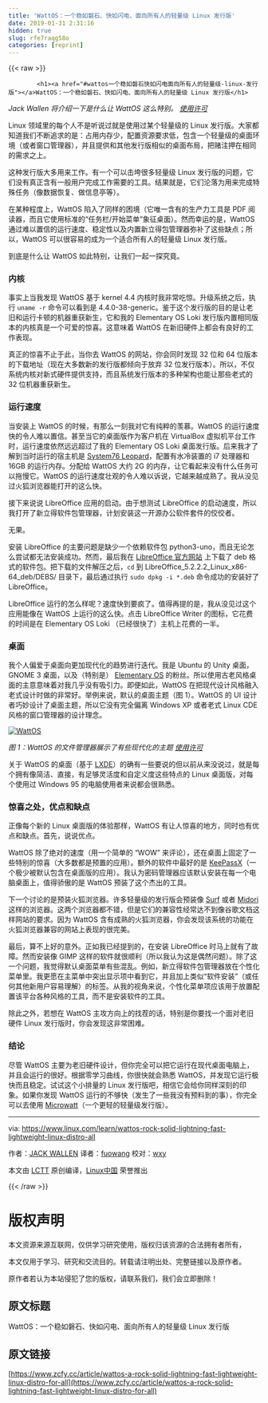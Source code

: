 ```yaml
---
title: 'WattOS：一个稳如磐石、快如闪电、面向所有人的轻量级 Linux 发行版' 
date: 2019-01-31 2:31:16
hidden: true
slug: rfe7raqg58o
categories: [reprint]
---
```


{{< raw >}}

            <h1><a href="#wattos一个稳如磐石快如闪电面向所有人的轻量级-linux-发行版"></a>WattOS：一个稳如磐石、快如闪电、面向所有人的轻量级 Linux 发行版</h1>
<p><em>Jack Wallen 将介绍一下是什么让 WattOS 这么特别。 <a href="https://www.linux.com/licenses/category/used-permission">使用许可</a></em></p>
<p>Linux 领域里的每个人不是听说过就是使用过某个轻量级的 Linux 发行版。大家都知道我们不断追求的是：占用内存少，配置资源要求低，包含一个轻量级的桌面环境（或者窗口管理器），并且提供和其他发行版相似的桌面布局，把赌注押在相同的需求之上。</p>
<p>这种发行版大多用来工作。有一个可以击垮很多轻量级 Linux 发行版的问题，它们没有真正含有一般用户完成工作需要的工具。结果就是，它们沦落为用来完成特殊任务（像数据恢复、做信息亭等）。</p>
<p>在某种程度上，WattOS 陷入了同样的困境（它唯一含有的生产力工具是 PDF 阅读器，而且它使用标准的“任务栏/开始菜单”象征桌面）。然而幸运的是，WattOS 通过难以置信的运行速度、稳定性以及内置新立得包管理器弥补了这些缺点；所以，WattOS 可以很容易的成为一个适合所有人的轻量级 Linux 发行版。</p>
<p>到底是什么让 WattOS 如此特别，让我们一起一探究竟。</p>
<h3><a href="#内核"></a>内核</h3>
<p>事实上当我发现 WattOS 基于 kernel 4.4 内核时我非常吃惊。升级系统之后，执行 <code>uname -r</code> 命令可以看到是 4.4.0-38-generic。鉴于这个发行版的目的是让老旧和运行卡顿的机器重获新生，它和我的 Elementary OS Loki 发行版内置相同版本的内核真是一个可爱的惊喜。这意味着 WattOS 在新旧硬件上都会有良好的工作表现。</p>
<p>真正的惊喜不止于此，当你去 WattOS 的网站，你会同时发现 32 位和 64 位版本的下载地址（现在大多数新的发行版都倾向于放弃 32 位发行版本）。所以，不仅系统内核对新式硬件提供支持，而且系统发行版本的多种架构也能让那些老式的 32 位机器重获新生。</p>
<h3><a href="#运行速度"></a>运行速度</h3>
<p>当安装上 WattOS 的时候，有那么一刻我对它有纯粹的羡慕。WattOS 的运行速度快的令人难以置信。甚至当它的桌面版作为客户机在 VirtualBox 虚拟机平台工作时，运行速度依然远远超过了我的 Elementary OS Loki 桌面发行版。后来我才了解到当时运行的宿主机是 <a href="https://system76.com/desktops/leopard">System76 Leopard</a>，配置有水冷装置的 i7 处理器和 16GB 的运行内存。分配给 WattOS 大约 2G 的内存，让它看起来没有什么任务可以拖慢它。WattOS 的运行速度壮观的令人难以诉说，它越来越成熟了。我从没见过火狐浏览器能打开的这么快。</p>
<p>接下来说说 LibreOffice 应用的启动。由于想测试 LibreOffice 的启动速度，所以我打开了新立得软件包管理器，计划安装这一开源办公软件套件的佼佼者。</p>
<p>无果。</p>
<p>安装 LibreOffice 的主要问题是缺少一个依赖软件包 python3-uno，而且无论怎么尝试都无法安装成功。然而，最后我在 <a href="https://www.libreoffice.org/">LibreOffice 官方网站</a> 上下载了 deb 格式的软件包。把下载的文件解压之后，<code>cd</code> 到 LibreOffice_5.2.2.2_Linux_x86-64_deb/DEBS/ 目录下，最后通过执行 <code>sudo dpkg -i *.deb</code> 命令成功的安装好了 LibreOffice。</p>
<p>LibreOffice 运行的怎么样呢？速度快到要疯了。值得再提的是，我从没见过这个应用能像在 WattOS 上运行的这么快。点击 LibreOffice Writer 的图标，它花费的时间是在 Elementary OS Loki （已经很快了）主机上花费的一半。</p>
<h3><a href="#桌面"></a>桌面</h3>
<p>我个人偏爱于桌面向更加现代化的趋势进行迭代。我是 Ubuntu 的 Unity 桌面，GNOME 3 桌面，以及（特别是） <a href="https://elementary.io/">Elementary OS</a> 的粉丝。所以使用古老风格桌面的主意意味着对我几乎没有吸引力。即便如此，WattOS 在把现代设计风格融入老式设计时做的非常好。举例来说，默认的桌面主题（图 1）。WattOS 的 UI 设计者巧妙设计了桌面主题，所以它没有完全偏离 Windows XP 或者老式 Linux CDE 风格的窗口管理器的设计理念。</p>
<p><a href="https://camo.githubusercontent.com/875cfe1f40b91368048279013285e57914db2b63/68747470733a2f2f7777772e6c696e75782e636f6d2f73697465732f6c636f6d2f66696c65732f7374796c65732f72656e64657265645f66696c652f7075626c69632f776174746f735f612e706e673f69746f6b3d6561766d6b56674c"><img src="https://p3.ssl.qhimg.com/t012a4f4068d95e98dd.png" alt="WattOS"></a></p>
<p><em>图 1：WattOS 的文件管理器展示了有些现代化的主题 <a href="https://www.linux.com/licenses/category/used-permission">使用许可</a></em></p>
<p>关于 WattOS 的桌面（基于 <a href="http://lxde.org/">LXDE</a>）的确有一些要说的但以前从来没说过，就是每个拥有像简洁、直接，有足够灵活度和自定义度这些特点的 Linux 桌面版，对每个使用过 Windows 95 的电脑使用者来说都会很熟悉。</p>
<h3><a href="#惊喜之处优点和缺点"></a>惊喜之处，优点和缺点</h3>
<p>正像每个新的 Linux 桌面版的体验那样，WattOS 有让人惊喜的地方，同时也有优点和缺点。首先，说说优点。</p>
<p>WattOS 除了绝对的速度（用一个简单的 “WOW” 来评论），还在桌面上固定了一些特别的惊喜（大多数都是预置的应用）。额外的软件中最好的是 <a href="https://www.keepassx.org/">KeePassX</a>（一个极少被默认包含在桌面版的应用）。我认为密码管理器应该默认安装在每一个电脑桌面上，值得骄傲的是 WattOS 预装了这个杰出的工具。</p>
<p>下一个讨论的是预装火狐浏览器。许多轻量级的发行版会预装像 <a href="http://surf.suckless.org/">Surf</a> 或者 <a href="http://midori-browser.org/">Midori</a> 这样的浏览器。这两个浏览器都不错，但是它们的兼容性经常达不到像谷歌文档这样网站的要求。因为 WattOS 含有成熟的火狐浏览器，你会发现该系统的功能在火狐浏览器兼容的网站上表现的很完美。</p>
<p>最后，算不上好的意外。正如我已经提到的，在安装 LibreOffice 时马上就有了故障。然而安装像 GIMP 这样的软件就很顺利（所以我认为这是偶然问题）。除了这一个问题，我觉得默认桌面菜单有些混乱。例如，新立得软件包管理器放在个性化菜单里。我更愿在主菜单中突出显示项中看到它，并且加上类似“软件安装”（或任何其他新用户容易理解）的标签。从我的视角来说，个性化菜单项应该用于放置配置该平台各种风格的工具，而不是安装软件的工具。</p>
<p>除此之外，若想在 WattOS 主攻方向上的找茬的话，特别是你要找一个面对老旧硬件 Linux 发行版时，你会发现这非常困难。</p>
<h3><a href="#结论"></a>结论</h3>
<p>尽管 WattOS 主要为老旧硬件设计，但你完全可以把它运行在现代桌面电脑上，并且会运行的很好。根据零学习曲线，你很快就会熟悉 WattOS，并发现它运行极快而且稳定。试试这个小排量的 Linux 发行版吧，相信它会给你同样深刻的印象。如果你发现 WattOS 运行的不够快（发生了一些我没有预料到的事），你完全可以去使用 <a href="http://planetwatt.com/new/index.php/2016/09/23/microwatt-r10-released/">Microwatt</a>（一个更轻的轻量级发行版）。</p>
<hr>
<p>via: <a href="https://www.linux.com/learn/wattos-rock-solid-lightning-fast-lightweight-linux-distro-all">https://www.linux.com/learn/wattos-rock-solid-lightning-fast-lightweight-linux-distro-all</a></p>
<p>作者：<a href="https://www.linux.com/users/jlwallen">JACK WALLEN</a> 译者：<a href="https://github.com/fuowang">fuowang</a> 校对：<a href="https://github.com/wxy">wxy</a></p>
<p>本文由 <a href="https://github.com/LCTT/TranslateProject">LCTT</a> 原创编译，<a href="https://linux.cn/">Linux中国</a> 荣誉推出</p>

          
{{< /raw >}}

# 版权声明
本文资源来源互联网，仅供学习研究使用，版权归该资源的合法拥有者所有，

本文仅用于学习、研究和交流目的。转载请注明出处、完整链接以及原作者。

原作者若认为本站侵犯了您的版权，请联系我们，我们会立即删除！

## 原文标题
WattOS：一个稳如磐石、快如闪电、面向所有人的轻量级 Linux 发行版

## 原文链接
[https://www.zcfy.cc/article/wattos-a-rock-solid-lightning-fast-lightweight-linux-distro-for-all](https://www.zcfy.cc/article/wattos-a-rock-solid-lightning-fast-lightweight-linux-distro-for-all)

